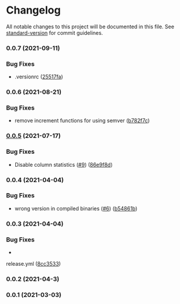# Changelog

All notable changes to this project will be documented in this file. See [standard-version](https://github.com/conventional-changelog/standard-version) for commit guidelines.

### 0.0.7 (2021-09-11)


### Bug Fixes

* .versionrc ([25517fa](https://github.com/jabali2004/strapi-data-replicator/commit/25517fa43fbca1d6a68d7a85016d70df35925ccf))

### 0.0.6 (2021-08-21)

### Bug Fixes

* remove increment functions for using
  semver ([b782f7c](https://github.com/jabali2004/strapi-data-replicator/commit/b782f7c5348b741043d5c8b3ab096a717a6dcfd7))

### [0.0.5](https://github.com/jabali2004/strapi-data-replicator/compare/v0.0.4...v0.0.5) (2021-07-17)

### Bug Fixes

* Disable column
  statistics ([#9](https://github.com/jabali2004/strapi-data-replicator/issues/9)) ([86e9f8d](https://github.com/jabali2004/strapi-data-replicator/commit/86e9f8d09258fab155005685edbc14c6240829c6))

### 0.0.4 (2021-04-04)

### Bug Fixes

* wrong version in compiled
  binaries ([#6](https://github.com/jabali2004/strapi-data-replicator/issues/6)) ([b54861b](https://github.com/jabali2004/strapi-data-replicator/commit/b54861b6c86f6c71c0922b545469eb1ec760e494))

### 0.0.3 (2021-04-04)

### Bug Fixes

*

release.yml ([8cc3533](https://github.com/jabali2004/strapi-data-replicator/commit/8cc3533e553b66a9c359534800880768fbe4012f))

### 0.0.2 (2021-04-3)

### 0.0.1 (2021-03-03)
